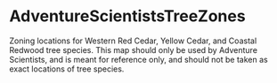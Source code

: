 # AdventureScientistsTreeZones
Zoning locations for Western Red Cedar, Yellow Cedar, and Coastal Redwood tree species. This map should only be used by Adventure Scientists, and is meant for reference only, and should not be taken as exact locations of tree species.
